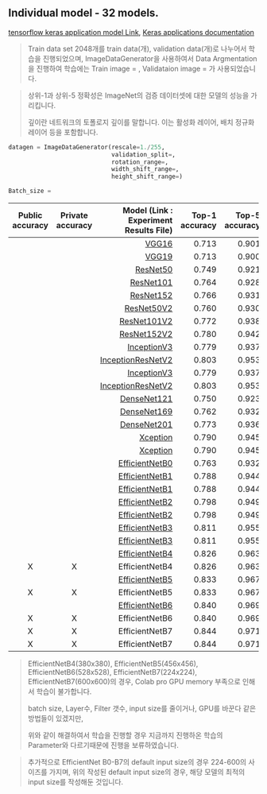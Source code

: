 ## Individual model - 32 models.

[tensorflow keras application model Link](https://www.tensorflow.org/api_docs/python/tf/keras/applications), [Keras applications documentation](https://keras.io/ko/applications/)

> Train data set 2048개를 train data(개), validation data(개)로 나누어서 학습을 진행되었으며, ImageDataGenerator을 사용하여서 Data Argmentation을 진행하여 학습에는 Train image = , Validataion image = 가 사용되었습니다. 

> 상위-1과 상위-5 정확성은 ImageNet의 검증 데이터셋에 대한 모델의 성능을 가리킵니다.
>
> 깊이란 네트워크의 토폴로지 깊이를 말합니다. 이는 활성화 레이어, 배치 정규화 레이어 등을 포함합니다. 

```python
datagen = ImageDataGenerator(rescale=1./255, 
                             validation_split=,
                             rotation_range=,
                             width_shift_range=,
                             height_shift_range=)

Batch_size = 
```


| Public accuracy | Private accuracy |                       Model (Link : Experiment Results File) | Top-1 accuracy | Top-5 accuracy |   Parameter | Depth |                         Result Link                          | Default Input Size | Input Size |
| :-------------: | :--------------: | -----------------------------------------------------------: | -------------: | -------------: | ----------: | :---: | :----------------------------------------------------------: | :----------------: | :--------: |
|                 |                  |                                                        [VGG16]() |          0.713 |          0.901 | 138,357,544 |  23   |                             [Link]()                             |      224x224       |  224x224   |
|                 |                  |                                                        [VGG19]() |          0.713 |          0.900 | 143,667,240 |  26   |                             [Link]()                             |      224x224       |  224x224   |
|                 |                  | [ResNet50]() |          0.749 |          0.921 |  25,636,712 |   -   | [Link]() |      224x224       |  224x224   |
|                 |                  | [ResNet101]() |          0.764 |          0.928 |  44,707,176 |   -   | [Link]() |      224x224       |  224x224   |
|                 |                  | [ResNet152]() |          0.766 |          0.931 |  60,419,944 |   -   | [Link]() |      224x224       |  224x224   |
|                 |                  | [ResNet50V2]() |          0.760 |          0.930 |  25,613,800 |   -   | [Link]() |      224x224       |  224x224   |
|                 |                  | [ResNet101V2]() |          0.772 |          0.938 |  44,675,560 |   -   | [Link]() |      224x224       |  224x224   |
|                 |                  | [ResNet152V2]() |          0.780 |          0.942 |  60,380,648 |   -   | [Link]() |      224x224       |  224x224   |
|                 |                  | [InceptionV3]() |          0.779 |          0.937 |  23,851,784 |  159  | [Link]() |      299x299       |  224x224   |
|                 |                  | [InceptionResNetV2]() |          0.803 |          0.953 |  55,873,736 |  572  | [Link]() |      299x299       |  224x224   |
|                 |                  | [InceptionV3]() |          0.779 |          0.937 |  23,851,784 |  159  | [Link]() |      299x299       |  299x299   |
|                 |                  | [InceptionResNetV2]() |          0.803 |          0.953 |  55,873,736 |  572  | [Link]() |      299x299       |  299x299   |
|                 |                  | [DenseNet121]() |          0.750 |          0.923 |   8,062,504 |  121  | [Link]() |      224x224       |  224x224   |
|                 |                  | [DenseNet169]() |          0.762 |          0.932 |  14,307,880 |  169  | [Link]() |      224x224       |  224x224   |
|                 |                  | [DenseNet201]() |          0.773 |          0.936 |  20,242,984 |  201  | [Link]() |      224x224       |  224x224   |
|                 |                  | [Xception]() |          0.790 |          0.945 |  22,910,480 |  126  | [Link]() |      299x299       |  224x224   |
|                 |                  | [Xception]() |          0.790 |          0.945 |  22,910,480 |  126  | [Link]() |      299x299       |  299x299   |
|                 |                  | [EfficientNetB0]() |          0.763 |          0.932 |        5.3M |   -   | [Link]() |      224x224       |  224x224   |
|                 |                  | [EfficientNetB1]() |          0.788 |          0.944 |        7.8M |   -   | [Link]() |      240x240       |  224x224   |
|                 |                  | [EfficientNetB1]() |          0.788 |          0.944 |        7.8M |   -   | [Link]() |      240x240       |  240x240   |
|                 |                  | [EfficientNetB2]() |          0.798 |          0.949 |        9.2M |   -   | [Link]() |      260x260       |  224x224   |
|                 |                  | [EfficientNetB2]() |          0.798 |          0.949 |        9.2M |   -   | [Link]() |      260x260       |  260x260   |
|                 |                  | [EfficientNetB3]() |          0.811 |          0.955 |         12M |   -   | [Link]() |      300x300       |  224x224   |
|                 |                  | [EfficientNetB3]() |          0.811 |          0.955 |         12M |   -   | [Link]() |      300x300       |  300x300   |
|                 |                  | [EfficientNetB4]() |          0.826 |          0.963 |         19M |   -   | [Link]() |      380x380       |  224x224   |
|        X        |        X         |                                               EfficientNetB4 |          0.826 |          0.963 |         19M |   -   |                              -                               |      380x380       |  380x380   |
|                 |                  | [EfficientNetB5]() |          0.833 |          0.967 |         30M |   -   | [Link]() |      456x456       |  224x224   |
|        X        |        X         |                                               EfficientNetB5 |          0.833 |          0.967 |         30M |   -   |                              -                               |      456x456       |  456x456   |
|                 |                  | [EfficientNetB6]() |          0.840 |          0.969 |         43M |   -   | [Link]() |      528x528       |  224x224   |
|        X        |        X         |                                               EfficientNetB6 |          0.840 |          0.969 |         43M |   -   |                              -                               |      528x528       |  528x528   |
|        X        |        X         |                                               EfficientNetB7 |          0.844 |          0.971 |         66M |   -   |                              -                               |      600x600       |  224x224   |
|        X        |        X         |                                               EfficientNetB7 |          0.844 |          0.971 |         66M |   -   |                              -                               |      600x600       |  600x600   |

> EfficientNetB4(380x380), EfficientNetB5(456x456), EfficientNetB6(528x528), EfficientNetB7(224x224), EfficientNetB7(600x600)의 경우, Colab pro GPU memory 부족으로 인해서 학습이 불가합니다.
>
> batch size, Layer수, Filter 갯수, input size를 줄이거나, GPU를 바꾼다 같은 방법들이 있겠지만, 
>
> 위와 같이 해결하여서 학습을 진행할 경우 지금까지 진행하온 학습의 Parameter와 다르기때문에 진행을 보류하였습니다.

> 추가적으로 EfficientNet B0-B7의 default input size의 경우 224-600의 사이즈를 가지며,
> 위의 작성된 default input size의 경우, 해당 모델의 최적의 input size를 작성해둔 것입니다.
